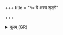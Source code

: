 +++
title = "१० ये अस्य शृङ्गे"

+++
<details><summary>मूलम् (GR)</summary>

ये अस्य शृङ्गे तद् ऋतं सत्यम् ॥
</details>
